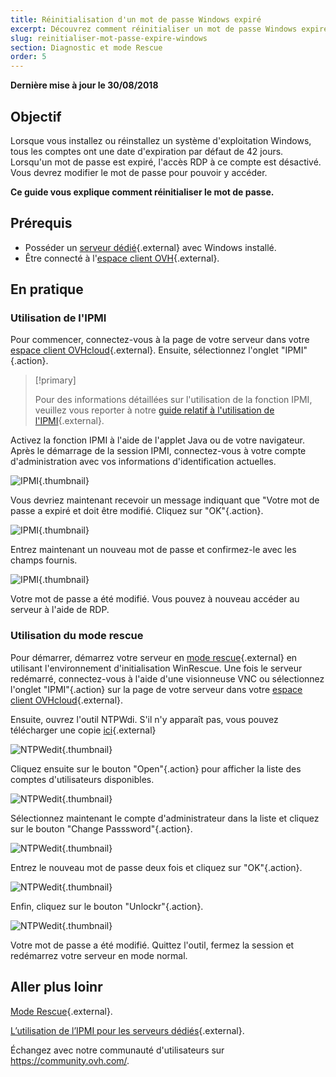 ```yaml
---
title: Réinitialisation d'un mot de passe Windows expiré
excerpt: Découvrez comment réinitialiser un mot de passe Windows expiré.
slug: reinitialiser-mot-passe-expire-windows
section: Diagnostic et mode Rescue
order: 5
---
```


**Dernière mise à jour le 30/08/2018**

## Objectif

Lorsque vous installez ou réinstallez un système d'exploitation Windows, tous les comptes ont une date d'expiration par défaut de 42 jours. Lorsqu'un mot de passe est expiré, l'accès RDP à ce compte est désactivé. Vous devrez modifier le mot de passe pour pouvoir y accéder.

**Ce guide vous explique comment réinitialiser le mot de passe.**

## Prérequis

* Posséder un [serveur dédié](https://www.ovh.com/fr/serveurs_dedies/){.external} avec Windows installé.
* Être connecté à l'[espace client OVH](https://ca.ovh.com/auth/?action=gotomanager&from=https://www.ovh.com/ca/fr/&ovhSubsidiary=qc){.external}.

## En pratique

### Utilisation de l'IPMI

Pour commencer, connectez-vous à la page de votre serveur dans votre [espace client OVHcloud](https://ca.ovh.com/auth/?action=gotomanager&from=https://www.ovh.com/ca/fr/&ovhSubsidiary=qc){.external}. Ensuite, sélectionnez l'onglet "IPMI"{.action}.

> [!primary]
>
> Pour des informations détaillées sur l'utilisation de la fonction IPMI, veuillez vous reporter à notre [guide relatif à l'utilisation de l'IPMI](../utilisation-ipmi-serveurs-dedies/){.external}.
>

Activez la fonction IPMI à l'aide de l'applet Java ou de votre navigateur. Après le démarrage de la session IPMI, connectez-vous à votre compte d'administration avec vos informations d'identification actuelles.

![IPMI](images/ipmi.png){.thumbnail}

Vous devriez maintenant recevoir un message indiquant que "Votre mot de passe a expiré et doit être modifié. Cliquez sur "OK"{.action}.

![IPMI](images/expiredpassword.png){.thumbnail}

Entrez maintenant un nouveau mot de passe et confirmez-le avec les champs fournis.

![IPMI](images/changepassword.png){.thumbnail}

Votre mot de passe a été modifié. Vous pouvez à nouveau accéder au serveur à l'aide de RDP.

### Utilisation du mode rescue

Pour démarrer, démarrez votre serveur en [mode rescue](../ovh-rescue/){.external} en utilisant l'environnement d'initialisation WinRescue. Une fois le serveur redémarré, connectez-vous à l'aide d'une visionneuse VNC ou sélectionnez l'onglet "IPMI"{.action} sur la page de votre serveur dans votre [espace client OVHcloud](https://ca.ovh.com/auth/?action=gotomanager&from=https://www.ovh.com/ca/fr/&ovhSubsidiary=qc){.external}.

Ensuite, ouvrez l'outil NTPWdi. S'il n'y apparaît pas, vous pouvez télécharger une copie [ici](http://cdslow.org.ru/files/ntpwedit/ntpwed07.zip){.external}

![NTPWedit](images/ntpwedit-1.png){.thumbnail}

Cliquez ensuite sur le bouton "Open"{.action} pour afficher la liste des comptes d'utilisateurs disponibles.

![NTPWedit](images/ntpwedit-2.png){.thumbnail}

Sélectionnez maintenant le compte d'administrateur dans la liste et cliquez sur le bouton "Change Passsword"{.action}.

![NTPWedit](images/ntpwedit-3.png){.thumbnail}

Entrez le nouveau mot de passe deux fois et cliquez sur "OK"{.action}.

![NTPWedit](images/ntpwedit-4.png){.thumbnail}

Enfin, cliquez sur le bouton "Unlockr"{.action}.

![NTPWedit](images/ntpwedit-5.png){.thumbnail}

Votre mot de passe a été modifié. Quittez l'outil, fermez la session et redémarrez votre serveur en mode normal.

## Aller plus loinr

[Mode Rescue](../ovh-rescue/){.external}.

[L’utilisation de l’IPMI pour les serveurs dédiés](../utilisation-ipmi-serveurs-dedies/){.external}.

Échangez avec notre communauté d'utilisateurs sur <https://community.ovh.com/>.
